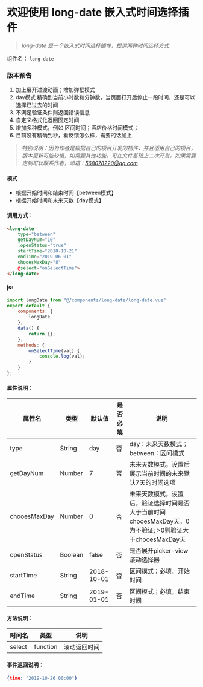 # 欢迎使用 long-date 嵌入式时间选择插件

>*long-date 是一个嵌入式时间选择插件，提供两种时间选择方式*


组件名： `long-date`

### 版本预告
1. 加上展开过渡动画；增加弹框模式
2. day模式 精确到当前小时数和分钟数，当页面打开后停止一段时间，还是可以选择已过去的时间
3. 不满足验证条件则返回错误信息
4. 自定义格式化返回固定时间
5. 增加多种模式，例如 区间时间；酒店价格时间模式；
6. 目前没有精确到秒，看反馈怎么样，需要的话加上


>*特别说明：因为作者是根据自己的项目开发的插件，并且适用自己的项目，版本更新可能较慢，如需要其他功能，可在文件基础上二次开发，如果需要定制可以联系作者，邮箱：568078220@qq.com*



#### 模式

- 根据开始时间和结束时间【between模式】
- 根据开始时间和未来天数【day模式】

#### 调用方式：
```html
<long-date 
	type="between" 
	getDayNum="10" 
	:openStatus="true" 
	startTime="2018-10-21" 
	endTime="2019-06-01" 
	chooesMaxDay="8"
	@select="onSelectTime">
</long-date>
```

#### js:

```javascript
import longDate from "@/components/long-date/long-date.vue"
export default {
    components: {
        longDate
    },
    data() {
        return {};
    },
    methods: {
        onSelectTime(val) {
			console.log(val);
		}
    }
};
```

#### 属性说明：
属性名  | 类型  | 默认值 | 是否必填 | 说明
 ---- | ----- | ------ | ------ | ------
type  | String  | day | 否 | day：未来天数模式；between：区间模式
getDayNum  | Number  | 7 | 否 | 未来天数模式，设置后展示当前时间的未来默认7天的时间选项
chooesMaxDay  | Number  | 0 | 否 | 未来天数模式，设置后，验证选择时间是否大于当前时间chooesMaxDay天，0为不验证; >0则验证大于chooesMaxDay天
openStatus  | Boolean  | false | 否 | 是否展开picker-view滚动选择器
startTime  | String  | 2018-10-01 | 否 | 区间模式；必填，开始时间
endTime  | String  | 2019-01-01 | 否 | 区间模式；必填，结束时间



#### 方法说明：
时间名  | 类型  | 说明 
 ---- | ----- | ------
select  | function  | 滚动返回时间

#### 事件返回说明：
```json
{time: "2019-10-26 00:00"}
```

